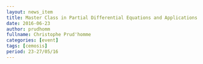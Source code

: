 ```yaml
---
layout: news_item
title: Master Class in Partial Differential Equations and Applications
date: 2016-06-23
author: prudhomm
fullname: Christophe Prud'homme
categories: [event]
tags: [cemosis]
period: 23-27/05/16
---
```

